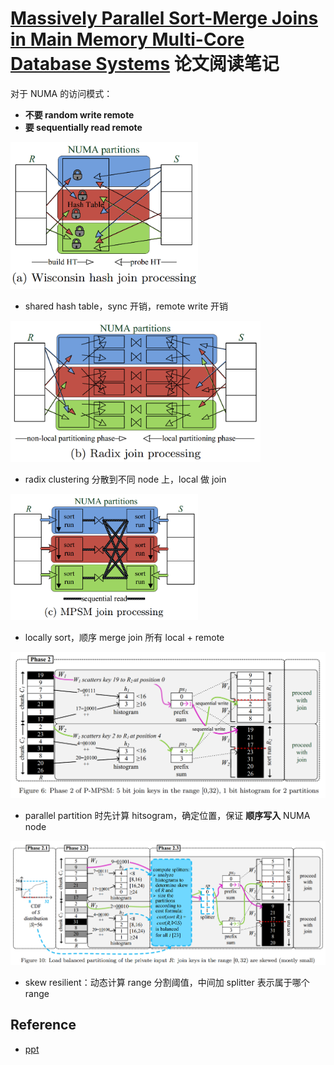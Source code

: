 # [Massively Parallel Sort-Merge Joins in Main Memory Multi-Core Database Systems](https://15721.courses.cs.cmu.edu/spring2018/papers/20-sortmergejoins/p1064-albutiu.pdf) 论文阅读笔记

对于 NUMA 的访问模式：

- **不要 random write remote**
- **要 sequentially read remote**

<img src="assets/Wisconsin.png" width="300"/>

- shared hash table，sync 开销，remote write 开销

<img src="assets/Radix.png" width="400"/>

- radix clustering 分散到不同 node 上，local 做 join

<img src="assets/MPSM.png" width="300"/>

- locally sort，顺序 merge join 所有 local + remote

<img src="assets/P-MPSM.png" width="720"/>

- parallel partition 时先计算 hitsogram，确定位置，保证 **顺序写入** NUMA node

<img src="assets/skew-resilience.png" width="900"/>

- skew resilient：动态计算 range 分割阈值，中间加 splitter 表示属于哪个 range

## Reference

- [ppt](http://hyper-db.com/albutiu_mpsm.pptx)